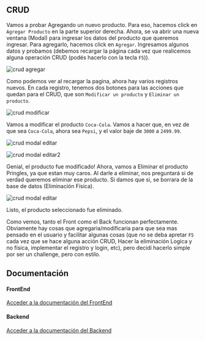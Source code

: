 ## CRUD

Vamos a probar Agregando un nuevo producto. Para eso, hacemos click en `Agregar Producto` en la parte superior derecha.
Ahora, se va abrir una nueva ventana (Modal) para ingresar los datos del producto que queremos ingresar. Para agregarlo, hacemos click en `Agregar`. Ingresamos algunos datos y probamos (debemos recargar la página cada vez que realicemos alguna operación CRUD (podés hacerlo con la tecla `F5`)).

![crud agregar](https://i.ibb.co/7Wsn0GT/agregar.png)

Como podemos ver al recargar la pagina, ahora hay varios registros nuevos. En cada registro, tenemos dos botones para las acciones que quedan para el CRUD, que son `Modificar un producto` y `Eliminar un producto`. 

![crud modificar](https://i.ibb.co/jDjy7hK/editar.png)

Vamos a modificar el producto `Coca-Cola`. Vamos a hacer que, en vez de que sea `Coca-Cola`, ahora sea `Pepsi`, y el valor baje de `3000` a `2499.99`.

![crud modal editar](https://i.ibb.co/mJdGmBk/pepsi.png)

![crud modal editar2](https://i.ibb.co/xJ0Yh5C/pepsi2.png)

Genial, el producto fue modificado! Ahora, vamos a Eliminar el producto Pringles, ya que estan muy caros. Al darle a eliminar, nos preguntará si de verdad queremos eliminar ese producto. Si damos que si, se borrara de la base de datos (Eliminación Física).

![crud modal editar](https://i.ibb.co/xJ0Yh5C/pepsi2.png)

Listo, el producto seleccionado fue eliminado.

Como vemos, tanto el Front como el Back funcionan perfectamente. Obviamente hay cosas que agregaria/modificaria para que sea mas pensado en el usuario y facilitar algunas cosas (que no se deba apretar `F5` cada vez que se hace alguna acción CRUD, Hacer la eliminación Logica y no física, implementar el registro y login, etc), pero decidí hacerlo simple por ser un challenge, pero con estilo.


## Documentación

#### FrontEnd

[Acceder a la documentación del FrontEnd](#)

#### Backend

[Acceder a la documentación del Backend](#)


